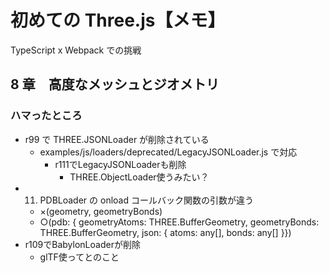 # 初めての Three.js【メモ】

TypeScript x Webpack での挑戦

## 8 章　高度なメッシュとジオメトリ

### ハマったところ

- r99 で THREE.JSONLoader が削除されている
  - examples/js/loaders/deprecated/LegacyJSONLoader.js で対応
    - r111でLegacyJSONLoaderも削除
      - THREE.ObjectLoader使うみたい？ 
- 11. PDBLoader の onload コールバック関数の引数が違う
  - ×(geometry, geometryBonds)
  - ○(pdb: { geometryAtoms: THREE.BufferGeometry,
    geometryBonds: THREE.BufferGeometry,
    json: {
    atoms: any[],
    bonds: any[]
    }})
- r109でBabylonLoaderが削除
  - glTF使ってとのこと